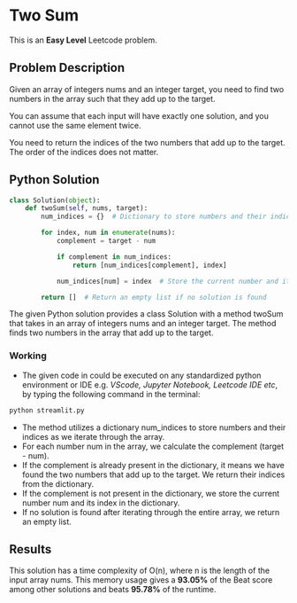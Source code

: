 # Two Sum
This is an **Easy Level** Leetcode problem.
## Problem Description
Given an array of integers nums and an integer target, you need to find two numbers in the array such that they add up to the target.

You can assume that each input will have exactly one solution, and you cannot use the same element twice.

You need to return the indices of the two numbers that add up to the target. The order of the indices does not matter.

## Python Solution
```py
class Solution(object):
    def twoSum(self, nums, target):
        num_indices = {}  # Dictionary to store numbers and their indices

        for index, num in enumerate(nums):
            complement = target - num

            if complement in num_indices:
                return [num_indices[complement], index]

            num_indices[num] = index  # Store the current number and its index

        return []  # Return an empty list if no solution is found
```
The given Python solution provides a class Solution with a method twoSum that takes in an array of integers nums and an integer target. The method finds two numbers in the array that add up to the target.
### Working
- The given code in could be executed on any standardized python environment or IDE e.g. *VScode, Jupyter Notebook, Leetcode IDE etc*, by typing the following command in the terminal:
```py
python streamlit.py
```
- The method utilizes a dictionary num_indices to store numbers and their indices as we iterate through the array.
- For each number num in the array, we calculate the complement (target - num).
- If the complement is already present in the dictionary, it means we have found the two numbers that add up to the target. We return their indices from the dictionary.
- If the complement is not present in the dictionary, we store the current number num and its index in the dictionary.
- If no solution is found after iterating through the entire array, we return an empty list.
## Results
This solution has a time complexity of O(n), where n is the length of the input array nums. This memory usage gives a **93.05%** of the Beat score among other solutions and beats **95.78%** of the runtime.
